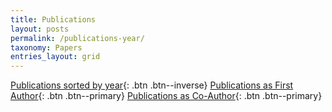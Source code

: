 ```yaml
---
title: Publications
layout: posts
permalink: /publications-year/
taxonomy: Papers
entries_layout: grid
---
```



[Publications sorted by year](/publications-year/){: .btn .btn--inverse} [Publications as First Author](/publications-first-author/){: .btn .btn--primary} [Publications as Co-Author](/publications-co-author/){: .btn .btn--primary}
